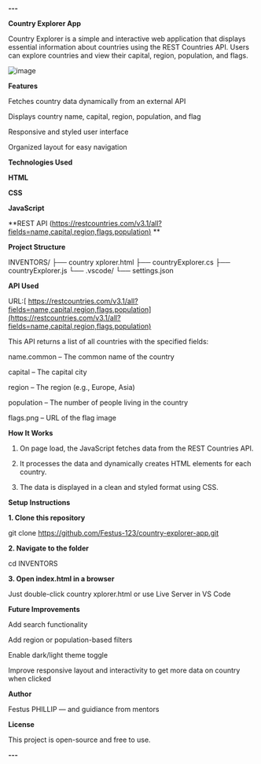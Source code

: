 
**---**

**Country Explorer App**

Country Explorer is a simple and interactive web application that displays essential information about countries using the REST Countries API. Users can explore countries and view their capital, region, population, and flags.

![image](https://github.com/user-attachments/assets/313a0a51-861c-4b8c-b85a-67e0b001f017)


**Features**

Fetches country data dynamically from an external API

Displays country name, capital, region, population, and flag

Responsive and styled user interface

Organized layout for easy navigation


**Technologies Used**

**HTML**

**CSS**

**JavaScript**


**REST API ([https://restcountries.com/v3.1/all?fields=name,capital,region,flags,population)](https://restcountries.com/v3.1/all?fields=name,capital,region,flags,population)
**

**Project Structure**

INVENTORS/
├── country xplorer.html
├── countryExplorer.cs
├── countryExplorer.js
└── .vscode/
└── settings.json

**API Used**

URL:[ https://restcountries.com/v3.1/all?fields=name,capital,region,flags,population](https://restcountries.com/v3.1/all?fields=name,capital,region,flags,population)

This API returns a list of all countries with the specified fields:

name.common – The common name of the country

capital – The capital city

region – The region (e.g., Europe, Asia)

population – The number of people living in the country

flags.png – URL of the flag image


**How It Works**

1. On page load, the JavaScript fetches data from the REST Countries API.


2. It processes the data and dynamically creates HTML elements for each country.


3. The data is displayed in a clean and styled format using CSS.



**Setup Instructions**

**1. Clone this repository**

git clone https://github.com/Festus-123/country-explorer-app.git


**2. Navigate to the folder**

cd INVENTORS


**3. Open index.html in a browser**

Just double-click country xplorer.html or use Live Server in VS Code



**Future Improvements**

Add search functionality

Add region or population-based filters

Enable dark/light theme toggle

Improve responsive layout and interactivity to get more data on country when clicked


**Author**

Festus PHILLIP — and guidiance from mentors

**License**

This project is open-source and free to use.


**---**
